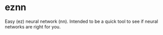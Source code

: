 # eznn
Easy (ez) neural network (nn). Intended to be a quick tool to see if neural networks are right for you.
